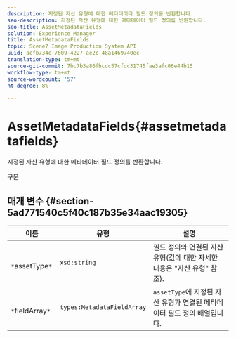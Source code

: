 ```yaml
---
description: 지정된 자산 유형에 대한 메타데이터 필드 정의를 반환합니다.
seo-description: 지정된 자산 유형에 대한 메타데이터 필드 정의를 반환합니다.
seo-title: AssetMetadataFields
solution: Experience Manager
title: AssetMetadataFields
topic: Scene7 Image Production System API
uuid: aefb734c-7609-4227-ae2c-48a1469740ec
translation-type: tm+mt
source-git-commit: 7bc7b3a86fbcdc57cfdc31745fae3afc06e44b15
workflow-type: tm+mt
source-wordcount: '57'
ht-degree: 8%

---
```



# AssetMetadataFields{#assetmetadatafields}

지정된 자산 유형에 대한 메타데이터 필드 정의를 반환합니다.

구문

## 매개 변수 {#section-5ad771540c5f40c187b35e34aac19305}

| 이름 | 유형 | 설명 |
|---|---|---|
| ` *`assetType`*` | `xsd:string` | 필드 정의와 연결된 자산 유형(값에 대한 자세한 내용은 &quot;자산 유형&quot; 참조). |
| ` *`fieldArray`*` | `types:MetadataFieldArray` | `assetType`에 지정된 자산 유형과 연결된 메타데이터 필드 정의 배열입니다. |

